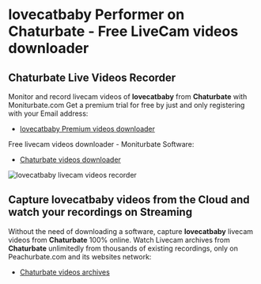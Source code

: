 # lovecatbaby Performer on Chaturbate - Free LiveCam videos downloader

## Chaturbate Live Videos Recorder

Monitor and record livecam videos of **lovecatbaby** from **Chaturbate** with Moniturbate.com
Get a premium trial for free by just and only registering with your Email address:
* [lovecatbaby Premium videos downloader](https://moniturbate.com/request-demo-licence-key.html)

Free livecam videos downloader - Moniturbate Software:
* [Chaturbate videos downloader](https://moniturbate.com/moniturbate-download-software.html)

![lovecatbaby livecam videos recorder](https://peachurnet.com/templates/moniturbate-software.png)


## Capture lovecatbaby videos from the Cloud and watch your recordings on Streaming

Without the need of downloading a software, capture **lovecatbaby** livecam videos from **Chaturbate** 100% online.
Watch Livecam archives from **Chaturbate** unlimitedly from thousands of existing recordings, only on Peachurbate.com and its websites network:
* [Chaturbate videos archives](https://peachurnet.com/)